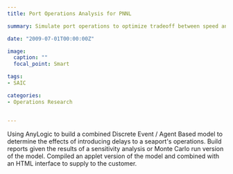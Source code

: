 ```yaml
---
title: Port Operations Analysis for PNNL

summary: Simulate port operations to optimize tradeoff between speed and security.

date: "2009-07-01T00:00:00Z"

image:
  caption: ""
  focal_point: Smart

tags:
- SAIC

categories:
- Operations Research


---
```


Using AnyLogic to build a combined Discrete Event / Agent Based model to determine the effects of introducing delays to a seaport's operations. Build reports given the results of a sensitivity analysis or Monte Carlo run version of the model. Compiled an applet version of the model and combined with an HTML interface to supply to the customer.